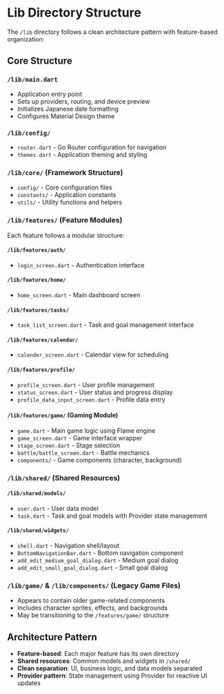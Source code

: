 # Lib Directory Structure

The `/lib` directory follows a clean architecture pattern with feature-based organization:

## Core Structure

### `/lib/main.dart`
- Application entry point
- Sets up providers, routing, and device preview
- Initializes Japanese date formatting
- Configures Material Design theme

### `/lib/config/`
- `router.dart` - Go Router configuration for navigation
- `themes.dart` - Application theming and styling

### `/lib/core/` (Framework Structure)
- `config/` - Core configuration files
- `constants/` - Application constants
- `utils/` - Utility functions and helpers

### `/lib/features/` (Feature Modules)
Each feature follows a modular structure:

#### `/lib/features/auth/`
- `login_screen.dart` - Authentication interface

#### `/lib/features/home/`
- `home_screen.dart` - Main dashboard screen

#### `/lib/features/tasks/`
- `task_list_screen.dart` - Task and goal management interface

#### `/lib/features/calendar/`
- `calender_screen.dart` - Calendar view for scheduling

#### `/lib/features/profile/`
- `profile_screen.dart` - User profile management
- `status_screen.dart` - User status and progress display
- `profile_data_input_screen.dart` - Profile data entry

#### `/lib/features/game/` (Gaming Module)
- `game.dart` - Main game logic using Flame engine
- `game_screen.dart` - Game interface wrapper
- `stage_screen.dart` - Stage selection
- `battle/battle_screen.dart` - Battle mechanics
- `components/` - Game components (character, background)

### `/lib/shared/` (Shared Resources)

#### `/lib/shared/models/`
- `user.dart` - User data model
- `task.dart` - Task and goal models with Provider state management

#### `/lib/shared/widgets/`
- `shell.dart` - Navigation shell/layout
- `BottomNavigationBar.dart` - Bottom navigation component
- `add_edit_medium_goal_dialog.dart` - Medium goal dialog
- `add_edit_small_goal_dialog.dart` - Small goal dialog

### `/lib/game/` & `/lib/components/` (Legacy Game Files)
- Appears to contain older game-related components
- Includes character sprites, effects, and backgrounds
- May be transitioning to the `/features/game/` structure

## Architecture Pattern
- **Feature-based**: Each major feature has its own directory
- **Shared resources**: Common models and widgets in `/shared/`
- **Clean separation**: UI, business logic, and data models separated
- **Provider pattern**: State management using Provider for reactive UI updates